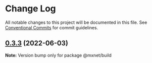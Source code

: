 # Change Log

All notable changes to this project will be documented in this file.
See [Conventional Commits](https://conventionalcommits.org) for commit guidelines.

## [0.3.3](https://gitee.com/cq_maixun_network/repo/compare/@mxnet/build@0.3.2...@mxnet/build@0.3.3) (2022-06-03)

**Note:** Version bump only for package @mxnet/build

